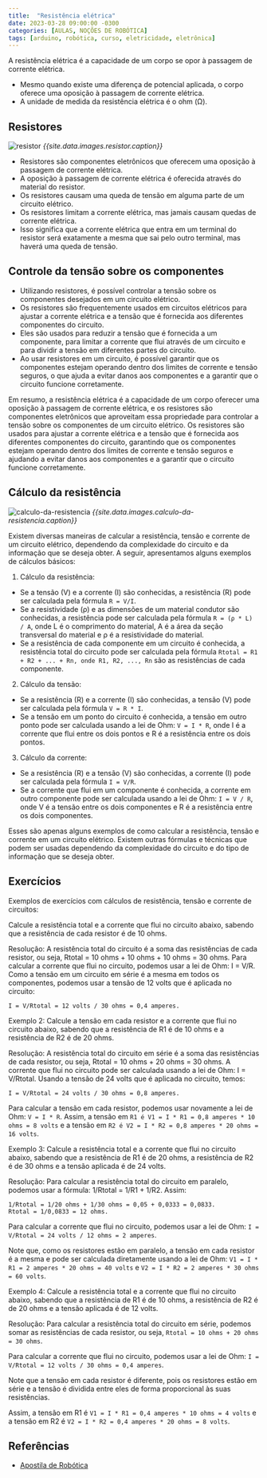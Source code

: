 ```yaml
---
title:  "Resistência elétrica"
date: 2023-03-28 09:00:00 -0300
categories: [AULAS, NOÇÕES DE ROBÓTICA]
tags: [arduino, robótica, curso, eletricidade, eletrônica]
---
```

A resistência elétrica é a capacidade de um corpo se opor à passagem de corrente elétrica.

- Mesmo quando existe uma diferença de potencial aplicada, o corpo oferece uma oposição à passagem de corrente elétrica.
- A unidade de medida da resistência elétrica é o ohm (Ω).

## Resistores

![resistor]({{site.data.images.resistor.link}})
_{{site.data.images.resistor.caption}}_

- Resistores são componentes eletrônicos que oferecem uma oposição à passagem de corrente elétrica.
- A oposição à passagem de corrente elétrica é oferecida através do material do resistor.
- Os resistores causam uma queda de tensão em alguma parte de um circuito elétrico.
- Os resistores limitam a corrente elétrica, mas jamais causam quedas de corrente elétrica.
- Isso significa que a corrente elétrica que entra em um terminal do resistor será exatamente a mesma que sai pelo outro terminal, mas haverá uma queda de tensão.

## Controle da tensão sobre os componentes

- Utilizando resistores, é possível controlar a tensão sobre os componentes desejados em um circuito elétrico.
- Os resistores são frequentemente usados em circuitos elétricos para ajustar a corrente elétrica e a tensão que é fornecida aos diferentes componentes do circuito.
- Eles são usados para reduzir a tensão que é fornecida a um componente, para limitar a corrente que flui através de um circuito e para dividir a tensão em diferentes partes do circuito.
- Ao usar resistores em um circuito, é possível garantir que os componentes estejam operando dentro dos limites de corrente e tensão seguros, o que ajuda a evitar danos aos componentes e a garantir que o circuito funcione corretamente.

Em resumo, a resistência elétrica é a capacidade de um corpo oferecer uma oposição à passagem de corrente elétrica, e os resistores são componentes eletrônicos que aproveitam essa propriedade para controlar a tensão sobre os componentes de um circuito elétrico. Os resistores são usados para ajustar a corrente elétrica e a tensão que é fornecida aos diferentes componentes do circuito, garantindo que os componentes estejam operando dentro dos limites de corrente e tensão seguros e ajudando a evitar danos aos componentes e a garantir que o circuito funcione corretamente.

## Cálculo da resistência

![calculo-da-resistencia]({{site.data.images.calculo-da-resistencia.link}})
_{{site.data.images.calculo-da-resistencia.caption}}_

Existem diversas maneiras de calcular a resistência, tensão e corrente de um circuito elétrico, dependendo da complexidade do circuito e da informação que se deseja obter. A seguir, apresentamos alguns exemplos de cálculos básicos:

1. Cálculo da resistência:

- Se a tensão (V) e a corrente (I) são conhecidas, a resistência (R) pode ser calculada pela fórmula `R = V/I`.
- Se a resistividade (ρ) e as dimensões de um material condutor são conhecidas, a resistência pode ser calculada pela fórmula `R = (ρ * L) / A`, onde L é o comprimento do material, A é a área da seção transversal do material e ρ é a resistividade do material.
- Se a resistência de cada componente em um circuito é conhecida, a resistência total do circuito pode ser calculada pela fórmula `Rtotal = R1 + R2 + ... + Rn, onde R1, R2, ..., Rn` são as resistências de cada componente.

2. Cálculo da tensão:

- Se a resistência (R) e a corrente (I) são conhecidas, a tensão (V) pode ser calculada pela fórmula `V = R * I`.
- Se a tensão em um ponto do circuito é conhecida, a tensão em outro ponto pode ser calculada usando a lei de Ohm: `V = I * R`, onde I é a corrente que flui entre os dois pontos e R é a resistência entre os dois pontos.

3. Cálculo da corrente:

- Se a resistência (R) e a tensão (V) são conhecidas, a corrente (I) pode ser calculada pela fórmula `I = V/R`.
- Se a corrente que flui em um componente é conhecida, a corrente em outro componente pode ser calculada usando a lei de Ohm: `I = V / R`, onde V é a tensão entre os dois componentes e R é a resistência entre os dois componentes.

Esses são apenas alguns exemplos de como calcular a resistência, tensão e corrente em um circuito elétrico. Existem outras fórmulas e técnicas que podem ser usadas dependendo da complexidade do circuito e do tipo de informação que se deseja obter.

## Exercícios

Exemplos de exercícios com cálculos de resistência, tensão e corrente de circuitos:

Calcule a resistência total e a corrente que flui no circuito abaixo, sabendo que a resistência de cada resistor é de 10 ohms.

Resolução:
A resistência total do circuito é a soma das resistências de cada resistor, ou seja, Rtotal = 10 ohms + 10 ohms + 10 ohms = 30 ohms.
Para calcular a corrente que flui no circuito, podemos usar a lei de Ohm: I = V/R. Como a tensão em um circuito em série é a mesma em todos os componentes, podemos usar a tensão de 12 volts que é aplicada no circuito:

`I = V/Rtotal = 12 volts / 30 ohms = 0,4 amperes.`

Exemplo 2:
Calcule a tensão em cada resistor e a corrente que flui no circuito abaixo, sabendo que a resistência de R1 é de 10 ohms e a resistência de R2 é de 20 ohms.

Resolução:
A resistência total do circuito em série é a soma das resistências de cada resistor, ou seja, Rtotal = 10 ohms + 20 ohms = 30 ohms.
A corrente que flui no circuito pode ser calculada usando a lei de Ohm: I = V/Rtotal. Usando a tensão de 24 volts que é aplicada no circuito, temos:

`I = V/Rtotal = 24 volts / 30 ohms = 0,8 amperes.`

Para calcular a tensão em cada resistor, podemos usar novamente a lei de Ohm: `V = I * R`. Assim, a tensão em `R1 é V1 = I * R1 = 0,8 amperes * 10 ohms = 8 volts` e a tensão em `R2 é V2 = I * R2 = 0,8 amperes * 20 ohms = 16 volts`.

Exemplo 3:
Calcule a resistência total e a corrente que flui no circuito abaixo, sabendo que a resistência de R1 é de 20 ohms, a resistência de R2 é de 30 ohms e a tensão aplicada é de 24 volts.

Resolução:
Para calcular a resistência total do circuito em paralelo, podemos usar a fórmula: 1/Rtotal = 1/R1 + 1/R2. Assim:

```plain text
1/Rtotal = 1/20 ohms + 1/30 ohms = 0,05 + 0,0333 = 0,0833.
Rtotal = 1/0,0833 = 12 ohms.

```

Para calcular a corrente que flui no circuito, podemos usar a lei de Ohm: `I = V/Rtotal = 24 volts / 12 ohms = 2 amperes`.

Note que, como os resistores estão em paralelo, a tensão em cada resistor é a mesma e pode ser calculada diretamente usando a lei de Ohm: `V1 = I * R1 = 2 amperes * 20 ohms = 40 volts` e `V2 = I * R2 = 2 amperes * 30 ohms = 60 volts`.

Exemplo 4:
Calcule a resistência total e a corrente que flui no circuito abaixo, sabendo que a resistência de R1 é de 10 ohms, a resistência de R2 é de 20 ohms e a tensão aplicada é de 12 volts.

Resolução:
Para calcular a resistência total do circuito em série, podemos somar as resistências de cada resistor, ou seja, `Rtotal = 10 ohms + 20 ohms = 30 ohms`.

Para calcular a corrente que flui no circuito, podemos usar a lei de Ohm: `I = V/Rtotal = 12 volts / 30 ohms = 0,4 amperes`.

Note que a tensão em cada resistor é diferente, pois os resistores estão em série e a tensão é dividida entre eles de forma proporcional às suas resistências.

Assim, a tensão em R1 é `V1 = I * R1 = 0,4 amperes * 10 ohms = 4 volts` e a tensão em R2 é `V2 = I * R2 = 0,4 amperes * 20 ohms = 8 volts`.

## Referências

- [Apostila de Robótica]({{site.data.references.apostilas.informatica[3].link}})
